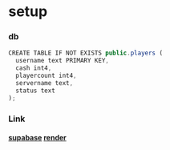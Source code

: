 # setup
### db

```js
CREATE TABLE IF NOT EXISTS public.players (
  username text PRIMARY KEY,
  cash int4,
  playercount int4,
  servername text,
  status text
);
```
### Link
#### [supabase](https://supabase.com)  [render](https://render.com)
